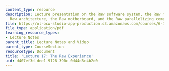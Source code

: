 ```yaml
---
content_type: resource
description: Lecture presentation on the Raw software system, the Raw multiprocessor,
  Raw architecture, the Raw motherboard, and the Raw parallelizing compiler.
file: https://ol-ocw-studio-app-production.s3.amazonaws.com/courses/6-189-multicore-programming-primer-january-iap-2007/d407ef3ddee19128390c0d44d8e4b2d0_lec17raw.pdf
file_type: application/pdf
learning_resource_types:
- Lecture Notes
parent_title: Lecture Notes and Video
parent_type: CourseSection
resourcetype: Document
title: 'Lecture 17: The Raw Experience'
uid: d407ef3d-dee1-9128-390c-0d44d8e4b2d0
---
```

